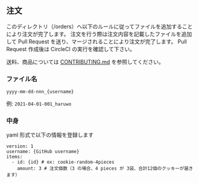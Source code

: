 ## 注文

このディレクトリ（/orders）へ以下のルールに従ってファイルを追加することにより注文が完了します。
注文を行う際は注文内容を記載したファイルを追加して Pull Request を送り、マージされることにより注文が完了します。
Pull Request 作成後は CircleCI の実行を確認して下さい。

送料、商品については [CONTRIBUTING.md](../CONTRIBUTING.md) を参照してください。

### ファイル名

`yyyy-mm-dd-nnn_{username}`

例: `2021-04-01-001_haruwo`

### 中身

yaml 形式で以下の情報を登録します

```
version: 1
username: {GitHub username}
items:
  - id: {id} # ex: cookie-random-4pieces
    amount: 3 # 注文個数（3 の場合、4 pieces が 3袋、合計12個のクッキーが届きます）
```

